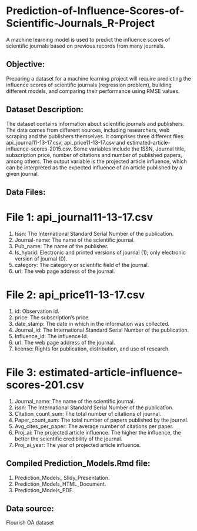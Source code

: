 # Prediction-of-Influence-Scores-of-Scientific-Journals_R-Project
A machine learning model is used to predict the influence scores of scientific journals based on previous records from many journals.

## Objective:
Preparing a dataset for a machine learning project will require predicting the influence scores of scientific journals (regression problem), building different models, and comparing their performance using RMSE values.

## Dataset Description:
The dataset contains information about scientific journals and publishers. The data comes from different sources, including researchers, web scraping and the publishers themselves. It comprises three different files: api_journal11-13-17.csv, api_price11-13-17.csv and estimated-article-influence-scores-2015.csv. Some variables include the ISSN, Journal title, subscription price, number of citations and number of published papers, among others. The output variable is the projected article influence, which can be interpreted as the expected influence of an article published by a given journal.

## Data Files:
# File 1: api_journal11-13-17.csv
1. Issn: The International Standard Serial Number of the publication.
2. Journal-name: The name of the scientific journal.
3. Pub_name: The name of the publisher.
4. Is_hybrid: Electronic and printed versions of journal (1); only electronic version of journal (0).
5. category: The category or scientific field of the journal.
6. url: The web page address of the journal.
   
# File 2: api_price11-13-17.csv
1. id: Observation id.
2. price: The subscription’s price.
3. date_stamp: The date in which in the information was collected.
4. Journal_id: The International Standard Serial Number of the publication.
5. Influence_id: The influence Id.
6. url: The web page address of the journal.
7. license: Rights for publication, distribution, and use of research.

# File 3: estimated-article-influence-scores-201.csv
1. Journal_name: The name of the scientific journal.
2. issn: The International Standard Serial Number of the publication.
3. Citation_count_sum: The total number of citations of journal.
4. Paper_count_sum: The total number of papers published by the journal.
5. Avg_cites_per_paper: The average number of citations per paper.
6. Proj_ai: The projected article influence. The higher the influence, the better the scientific credibility of the journal.
7. Proj_ai_year: The year of projected article influence.

## Compiled Prediction_Models.Rmd file:
1. Prediction_Models_ Slidy_Presentation.
2. Prediction_Models_HTML_Document.
3. Prediction_Models_PDF.

## Data source:
Flourish OA dataset

